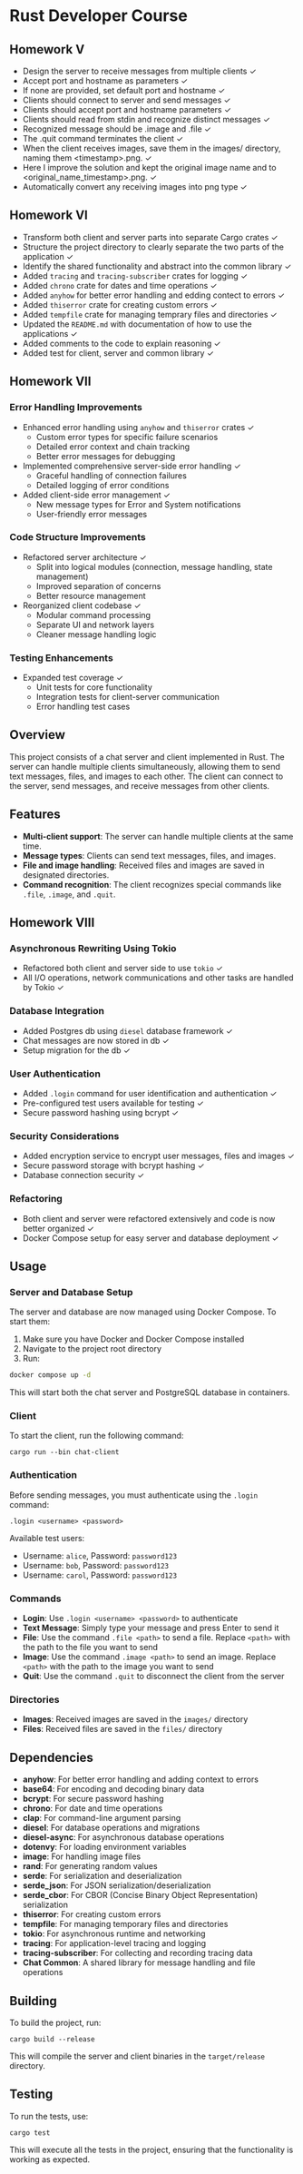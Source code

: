 <!-- @format -->

# Rust Developer Course

## Homework V

- Design the server to receive messages from multiple clients ✓
- Accept port and hostname as parameters ✓
- If none are provided, set default port and hostname ✓
- Clients should connect to server and send messages ✓
- Clients should accept port and hostname parameters ✓
- Clients should read from stdin and recognize distinct messages ✓
- Recognized message should be .image and .file ✓
- The .quit command terminates the client ✓
- When the client receives images, save them in the images/ directory, naming them &lt;timestamp&gt;.png. ✓
- Here I improve the solution and kept the original image name and to &lt;original_name_timestamp&gt;.png. ✓
- Automatically convert any receiving images into png type ✓

## Homework VI

- Transform both client and server parts into separate Cargo crates ✓
- Structure the project directory to clearly separate the two parts of the application ✓
- Identify the shared functionality and abstract into the common library ✓
- Added `tracing` and `tracing-subscriber` crates for logging ✓
- Added `chrono` crate for dates and time operations ✓
- Added `anyhow` for better error handling and edding contect to errors ✓
- Added `thiserror` crate for creating custom errors ✓
- Added `tempfile` crate for managing temprary files and directories ✓
- Updated the `README.md` with documentation of how to use the applications ✓
- Added comments to the code to explain reasoning ✓
- Added test for client, server and common library ✓

## Homework VII

### Error Handling Improvements

- Enhanced error handling using `anyhow` and `thiserror` crates ✓
  - Custom error types for specific failure scenarios
  - Detailed error context and chain tracking
  - Better error messages for debugging
- Implemented comprehensive server-side error handling ✓
  - Graceful handling of connection failures
  - Detailed logging of error conditions
- Added client-side error management ✓
  - New message types for Error and System notifications
  - User-friendly error messages

### Code Structure Improvements

- Refactored server architecture ✓
  - Split into logical modules (connection, message handling, state management)
  - Improved separation of concerns
  - Better resource management
- Reorganized client codebase ✓
  - Modular command processing
  - Separate UI and network layers
  - Cleaner message handling logic

### Testing Enhancements

- Expanded test coverage ✓
  - Unit tests for core functionality
  - Integration tests for client-server communication
  - Error handling test cases

## Overview

This project consists of a chat server and client implemented in Rust. The server can handle multiple clients simultaneously, allowing them to send text messages, files, and images to each other. The client can connect to the server, send messages, and receive messages from other clients.

## Features

- **Multi-client support**: The server can handle multiple clients at the same time.
- **Message types**: Clients can send text messages, files, and images.
- **File and image handling**: Received files and images are saved in designated directories.
- **Command recognition**: The client recognizes special commands like `.file`, `.image`, and `.quit`.

## Homework VIII

### Asynchronous Rewriting Using Tokio

- Refactored both client and server side to use `tokio` ✓
- All I/O operations, network communications and other tasks are handled by Tokio ✓

### Database Integration

- Added Postgres db using `diesel` database framework ✓
- Chat messages are now stored in db ✓
- Setup migration for the db ✓

### User Authentication

- Added `.login` command for user identification and authentication ✓
- Pre-configured test users available for testing ✓
- Secure password hashing using bcrypt ✓

### Security Considerations

- Added encryption service to encrypt user messages, files and images ✓
- Secure password storage with bcrypt hashing ✓
- Database connection security ✓

### Refactoring

- Both client and server were refactored extensively and code is now better organized ✓
- Docker Compose setup for easy server and database deployment ✓

## Usage

### Server and Database Setup

The server and database are now managed using Docker Compose. To start them:

1. Make sure you have Docker and Docker Compose installed
2. Navigate to the project root directory
3. Run:

```bash
docker compose up -d
```

This will start both the chat server and PostgreSQL database in containers.

### Client

To start the client, run the following command:

`cargo run --bin chat-client`

### Authentication

Before sending messages, you must authenticate using the `.login` command:

`.login <username> <password>`

Available test users:

- Username: `alice`, Password: `password123`
- Username: `bob`, Password: `password123`
- Username: `carol`, Password: `password123`

### Commands

- **Login**: Use `.login <username> <password>` to authenticate
- **Text Message**: Simply type your message and press Enter to send it
- **File**: Use the command `.file <path>` to send a file. Replace `<path>` with the path to the file you want to send
- **Image**: Use the command `.image <path>` to send an image. Replace `<path>` with the path to the image you want to send
- **Quit**: Use the command `.quit` to disconnect the client from the server

### Directories

- **Images**: Received images are saved in the `images/` directory
- **Files**: Received files are saved in the `files/` directory

## Dependencies

- **anyhow**: For better error handling and adding context to errors
- **base64**: For encoding and decoding binary data
- **bcrypt**: For secure password hashing
- **chrono**: For date and time operations
- **clap**: For command-line argument parsing
- **diesel**: For database operations and migrations
- **diesel-async**: For asynchronous database operations
- **dotenvy**: For loading environment variables
- **image**: For handling image files
- **rand**: For generating random values
- **serde**: For serialization and deserialization
- **serde_json**: For JSON serialization/deserialization
- **serde_cbor**: For CBOR (Concise Binary Object Representation) serialization
- **thiserror**: For creating custom errors
- **tempfile**: For managing temporary files and directories
- **tokio**: For asynchronous runtime and networking
- **tracing**: For application-level tracing and logging
- **tracing-subscriber**: For collecting and recording tracing data
- **Chat Common**: A shared library for message handling and file operations

## Building

To build the project, run:

`cargo build --release`

This will compile the server and client binaries in the `target/release` directory.

## Testing

To run the tests, use:

`cargo test`

This will execute all the tests in the project, ensuring that the functionality is working as expected.
